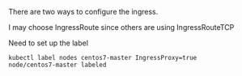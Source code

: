 There are two ways to configure the ingress.

I may choose IngressRoute since others are using IngressRouteTCP

Need to set up the label
```shell
kubectl label nodes centos7-master IngressProxy=true
node/centos7-master labeled
```